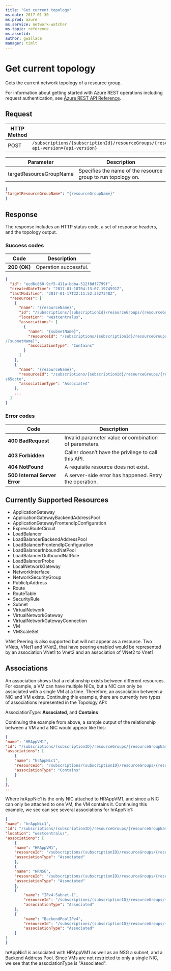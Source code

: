 ```yaml
---
title: "Get current topology"
ms.date: 2017-01-30
ms.prod: azure
ms.service: network-watcher
ms.topic: reference
ms.assetid: 
author: gwallace
manager: timlt
---
```


# Get current topology

Gets the current network topology of a resource group.

For information about getting started with Azure REST operations including request authentication, see [Azure REST API Reference](../../../../index.md).

## Request

| HTTP Method | URI|  
| ----------- |----|  
| POST | `/subscriptions/{subscriptionId}/resourceGroups/{resourceGroupName}/providers/Microsoft.Network/networkWatchers/{networkWatcherName}/topology?api-version={api-version}` |

| Parameter | Description |
| --------- | ----------- |
| targetResourceGroupName |	Specifies the name of the resource group to run topology on. |

```json
{
"targetResourceGroupName": "{resourceGroupName}"
}
```

## Response  

The response includes an HTTP status code, a set of response headers, and the topology output.

### Success codes

| Code | Description |
| ---- | ----------- |
| **200 (OK)** | Operation successful. | 

```json
{
  "id": "ecd6c860-9cf5-411a-bdba-512f8df7799f",
  "createdDateTime": "2017-01-18T04:13:07.1974591Z",
  "lastModified": "2017-01-17T22:11:52.3527348Z",
  "resources": [
    {
      "name": "{resourceName}",
      "id": "/subscriptions/{subscriptionId}/resourceGroups/{resourceGroupName}/providers/Microsoft.Network/virtualNetworks/{virtualNetworkName}",
      "location": "westcentralus",
      "associations": [
        {
          "name": "{subnetName}",
          "resourceId": "/subscriptions/{subscriptionId}/resourceGroups/{resourceGroupName}/providers/Microsoft.Network/virtualNetworks/(virtualNetworkName)/subnets
/{subnetName}",
          "associationType": "Contains"
        }
      ]
    },
    {
      "name": "{resourceName}",
      "resourceId": "/subscriptions/{subscriptionId}/resourceGroups/{resourceGroupName}/providers/Microsoft.Network/networkSecurityGroups/{nsgName}
s65qcto",
      "associationType": "Associated"
    },
    ...
  ]
}
```

### Error codes

| Code | Description |
| ---- | ----------- |
| **400 BadRequest** | Invalid parameter value or combination of parameters. | 
| **403 Forbidden** | Caller doesn’t have the privilege to call this API. |
| **404 NotFound** | A requisite resource does not exist. |
| **500 Internal Server Error** |  A server-side error has happened. Retry the operation. |     

## Currently Supported Resources

- ApplicationGateway
- ApplicationGatewayBackendAddressPool
- ApplicationGatewayFrontendIpConfiguration
- ExpressRouteCircuit
- LoadBalancer 
- LoadBalancerBackendAddressPool 
- LoadBalancerFrontendIpConfiguration
- LoadBalancerInboundNatPool
- LoadBalancerOutboundNatRule 
- LoadBalancerProbe 
- LocalNetworkGateway 
- NetworkInterface
- NetworkSecurityGroup
- PublicIpAddress
- Route
- RouteTable
- SecurityRule
- Subnet
- VirtualNetwork
- VirtualNetworkGateway
- VirtualNetworkGatewayConnection
- VM 
- VMScaleSet

VNet Peering is also supported but will not appear as a resource. Two VNets, VNet1 and VNet2, that have peering enabled would be represented by an association VNet1 to Vnet2 and an association of VNet2 to Vnet1.

## Associations

An association shows that a relationship exists between different resources. For example, a VM can have multiple NICs, but a NIC can only be associated with a single VM at a time. Therefore, an association between a NIC and VM exists. Continuing this example, there are currently two types of associations represented in the Topology API:

AssociationType: **Associated**, and **Contains**

Continuing the example from above, a sample output of the relationship between a VM and a NIC would appear like this:

```json
{ 
"name": "HRAppVM1", 
"id": "/subscriptions/(subscriptionID}/resourceGroups/{resourceGroupName}/providers/Microsoft.Compute/virtualMachines/HRAppVM1", 
"associations": [ 
    { 
    "name": "hrAppNic1", 
    "resourceId": "/subscriptions/(subscriptionID}/resourceGroups/{resourceGroupName}/providers/Microsoft.Network/networkInterfaces/hrAppNic1", 
    "associationType": "Contains" 
    } 
] 
},
...
```

Where hrAppNic1 is the only NIC attached to HRAppVM1, and since a NIC can only be attached to one VM, the VM contains it. Continuing this example, we see can see several associations for hrAppNic1:

```json
{ 
"name": "hrAppNic1", 
"id": "/subscriptions/(subscriptionID}/resourceGroups/{resourceGroupName}/providers/Microsoft.Network/networkInterfaces/hrAppNic1", 
"location": "westcentralus", 
"associations": [ 
    { 
    "name": "HRAppVM1",
    "resourceId": "/subscriptions/(subscriptionID}/resourceGroups/{resourceGroupName}/providers/Microsoft.Compute/virtualMachines/HRAppVM1", 
    "associationType": "Associated" 
    }, 
    { 
    "name": "HRNSG", 
    "resourceId": "/subscriptions/(subscriptionID}/resourceGroups/{resourceGroupName}/providers/Microsoft.Network/networkSecurityGroups/HRNSG", 
    "associationType": "Associated" 
    }, 
    { 
        "name": "IPv4-Subnet-1", 
        "resourceId": "/subscriptions/(subscriptionID}/resourceGroups/{resourceGroupName}/providers/Microsoft.Network/virtualNetworks/hrAppVNET/subnets/IPv4-Subnet-1", 
        "associationType": "Associated" 
    }, 
    { 
        "name": "BackendPoolIPv4", 
        "resourceId": "/subscriptions/(subscriptionID}/resourceGroups/{resourceGroupName}/providers/Microsoft.Network/loadBalancers/hrAppLoadBalancer/backendAddressPools/BackendPoolIPv4", 
        "associationType": "Associated" 
    }              
]
}
```

hrAppNic1 is associated with HRAppVM1 as well as an NSG a subnet, and a Backend Address Pool. Since VMs are not restricted to only a single NIC, we see that the associationType is "Associated".

 
